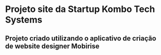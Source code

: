# Projeto site da Startup Kombo Tech Systems

## Projeto criado utilizando o aplicativo de criação de website designer Mobirise 